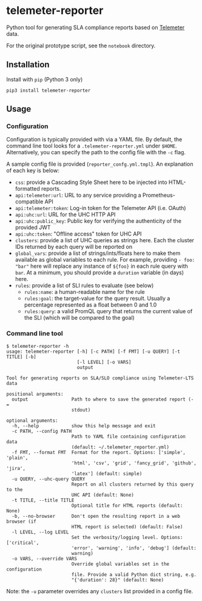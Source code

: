 # telemeter-reporter
Python tool for generating SLA compliance reports based on [Telemeter](https://github.com/openshift/telemeter/) data.

For the original prototype script, see the `notebook` directory.

## Installation
Install with `pip` (Python 3 only)
```
pip3 install telemeter-reporter
```

## Usage
### Configuration
Configuration is typically provided with via a YAML file. By default, the command line tool looks for a 
`.telemeter-reporter.yml` under `$HOME`. Alternatively, you can specify the path to the config file with the `-c` flag.

A sample config file is provided (`reporter_confg.yml.tmpl`). An explanation of each key is below:
- `css`: provide a Cascading Style Sheet here to be injected into HTML-formatted reports.
- `api:telemeter:url`: URL to any service providing a Prometheus-compatible API
- `api:telemeter:token`: Log-in token for the Telemeter API (i.e. OAuth)
- `api:uhc:url`: URL for the UHC HTTP API
- `api:uhc:public_key`: Public key for verifying the authenticity of the provided JWT
- `api:uhc:token`: "Offline access" token for UHC API
- `clusters`: provide a list of UHC queries as strings here. Each the cluster IDs returned by each query will be reported on
- `global_vars`: provide a list of strings/ints/floats here to make them available as global variables to each rule. For
example, providing `- foo: "bar"` here will replace any instance of `${foo}` in each rule query with `bar`. At a minimum,
you should provide a `duration` variable (in days) here.
- `rules`: provide a list of SLI rules to evaluate (see below)
  - `rules:name`: a human-readable name for the rule
  - `rules:goal`: the target-value for the query result. Usually a percentage represented as a float between 0 and 1.0
  - `rules:query`: a valid PromQL query that returns the current value of the SLI (which will be compared to the goal)
 
### Command line tool
```
$ telemeter-reporter -h
usage: telemeter-reporter [-h] [-c PATH] [-f FMT] [-u QUERY] [-t TITLE] [-b]
                          [-l LEVEL] [-o VARS]
                          output

Tool for generating reports on SLA/SLO compliance using Telemeter-LTS data

positional arguments:
  output                Path to where to save the generated report (- =
                        stdout)

optional arguments:
  -h, --help            show this help message and exit
  -c PATH, --config PATH
                        Path to YAML file containing configuration data
                        (default: ~/.telemeter_reporter.yml)
  -f FMT, --format FMT  Format for the report. Options: ['simple', 'plain',
                        'html', 'csv', 'grid', 'fancy_grid', 'github', 'jira',
                        'latex'] (default: simple)
  -u QUERY, --uhc-query QUERY
                        Report on all clusters returned by this query to the
                        UHC API (default: None)
  -t TITLE, --title TITLE
                        Optional title for HTML reports (default: None)
  -b, --no-browser      Don't open the resulting report in a web browser (if
                        HTML report is selected) (default: False)
  -l LEVEL, --log LEVEL
                        Set the verbosity/logging level. Options: ['critical',
                        'error', 'warning', 'info', 'debug'] (default:
                        warning)
  -o VARS, --override VARS
                        Override global variables set in the configuration
                        file. Provide a valid Python dict string, e.g.
                        "{'duration': 28}" (default: None)

```
Note: the `-u` parameter overrides any `clusters` list provided in a config file.
